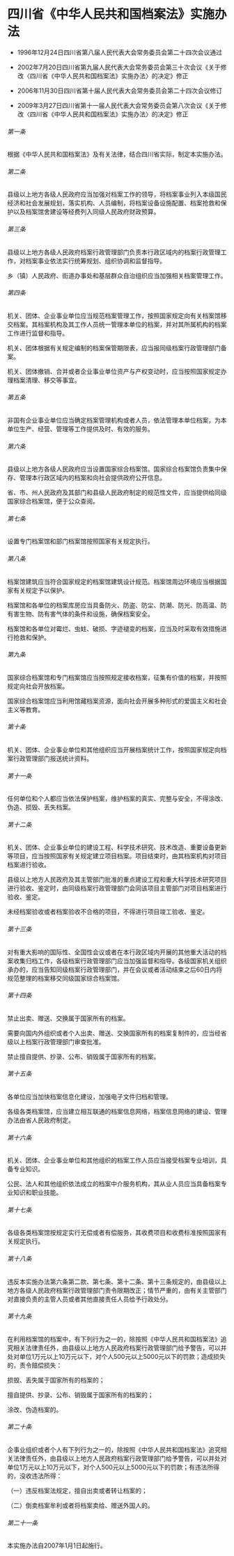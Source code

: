 # 四川省《中华人民共和国档案法》实施办法

- 1996年12月24日四川省第八届人民代表大会常务委员会第二十四次会议通过

- 2002年7月20日四川省第九届人民代表大会常务委员会第三十次会议《关于修改〈四川省《中华人民共和国档案法》实施办法〉的决定》修正

- 2006年11月30日四川省第十届人民代表大会常务委员会第二十四次会议修订

- 2009年3月27日四川省第十一届人民代表大会常务委员会第八次会议《关于修改〈四川省《中华人民共和国档案法》实施办法〉的决定》修正

<!-- INFO END -->

###### 第一条

根据《中华人民共和国档案法》及有关法律，结合四川省实际，制定本实施办法。

###### 第二条

县级以上地方各级人民政府应当加强对档案工作的领导，将档案事业列入本级国民经济和社会发展规划，落实机构、人员编制，将档案设备设施配置、档案抢救和保护以及档案馆舍建设等经费列入同级人民政府财政预算。

###### 第三条

县级以上地方各级人民政府档案行政管理部门负责本行政区域内的档案行政管理工作，对档案事业依法实行统筹规划、组织协调和监督指导。

乡（镇）人民政府、街道办事处和基层群众自治组织应当加强相关档案管理工作。

###### 第四条

机关、团体、企业事业单位应当规范档案管理工作，按照国家规定向有关档案馆移交档案。其档案机构及其工作人员统一管理本单位的档案，并对其所属机构的档案工作进行监督和指导。

机关、团体根据有关规定编制的档案保管期限表，应当报同级档案行政管理部门备案。

机关、团体撤销、合并或者企业事业单位资产与产权变动时，应当按照国家规定办理档案清理、移交等事宜。

###### 第五条

非国有企业事业单位应当确定档案管理机构或者人员，依法管理本单位档案，为本单位生产、经营、管理等工作提供及时、有效的服务。

###### 第六条

县级以上地方各级人民政府应当设置国家综合档案馆。国家综合档案馆负责集中保存、管理本行政区域内的档案和向社会提供政府公开信息。

省、市、州人民政府及其部门和县级人民政府制定的规范性文件，应当提供给同级国家综合档案馆，便于公众查阅。

###### 第七条

设置专门档案馆和部门档案馆按照国家有关规定执行。

###### 第八条

档案馆建筑应当符合国家规定的档案馆建筑设计规范。档案馆周边环境应当根据国家有关规定予以保护。

档案馆和各单位的档案库房应当具备防火、防盗、防尘、防潮、防光、防高温、防有害生物、防有害气体的条件和设施，确保档案安全。

档案馆和各单位对霉烂、虫蛀、破损、字迹褪变的档案，应当及时采取有效措施进行抢救和保护。

###### 第九条

国家综合档案馆和专门档案馆应当按照规定接收档案，征集有价值的档案，并按照规定向社会开放档案。

国家综合档案馆应当利用馆藏档案资源，面向社会开展多种形式的爱国主义和社会主义等教育。

###### 第十条

机关、团体、企业事业单位和其他组织应当开展档案统计工作，按照国家规定向档案行政管理部门报送统计资料。

###### 第十一条

任何单位和个人都应当依法保护档案，维护档案的真实、完整与安全，不得涂改、伪造、损毁、丢失档案。

###### 第十二条

机关、团体、企业事业单位的建设工程、科学技术研究、技术改造、重要设备更新等项目，应当按照国家有关规定建立项目档案。项目结束时，由其档案机构对项目档案进行验收。

县级以上地方人民政府及其主管部门批准的重点建设工程和重大科学技术研究项目进行验收、鉴定时，由同级档案行政管理部门会同该项目主管部门对项目档案进行验收、鉴定。

未经档案验收或者档案验收不合格的项目，不得进行项目竣工验收、鉴定。

###### 第十三条

对有重大影响的国际性、全国性会议或者在本行政区域内开展的其他重大活动的档案收集归档工作，各级档案行政管理部门应当加强监督和指导。各级国家机关组织承办的，应当告知同级档案行政管理部门，并在会议或者活动结束之后60日内将规范整理的档案移交同级国家综合档案馆。

###### 第十四条

禁止出卖、赠送、交换属于国家所有的档案。

需要向国内外组织或者个人出卖、赠送、交换国家所有的档案复制件的，应当经省级以上档案行政管理部门审查批准。

禁止擅自提供、抄录、公布、销毁属于国家所有的档案。

###### 第十五条

各单位应当加快档案信息化建设，加强电子文件归档和管理。

各级各类档案馆，应当建立相互联通的档案信息网络，档案信息网络的建设、管理办法由省人民政府制定。

###### 第十六条

机关、团体、企业事业单位和其他组织的档案工作人员应当接受档案专业培训，具备专业知识。

公民、法人和其他组织依法成立的档案中介服务机构，其从业人员应当具备档案专业知识和职业技能。

###### 第十七条

各级各类档案馆按规定实行无偿或者有偿服务，其收费项目和收费标准按照国家有关规定执行。

###### 第十八条

违反本实施办法第六条第二款、第七条、第十二条、第十三条规定的，由县级以上地方各级人民政府档案行政管理部门责令限期改正；情节严重的，由有关主管部门对直接负责的主管人员或者其他直接责任人员给予行政处分。

###### 第十九条

在利用档案馆的档案中，有下列行为之一的，除按照《中华人民共和国档案法》追究相关法律责任外，由县级以上地方人民政府档案行政管理部门给予警告，可以并处对单位1万元以上10万元以下，对个人500元以上5000元以下的罚款；造成损失的，责令赔偿损失：

损毁、丢失属于国家所有的档案的；

擅自提供、抄录、公布、销毁属于国家所有的档案的；

涂改、伪造档案的。

###### 第二十条

企事业组织或者个人有下列行为之一的，除按照《中华人民共和国档案法》追究相关法律责任外，由县级以上地方人民政府档案行政管理部门给予警告，可以并处对单位1万元以上10万元以下，对个人500元以上5000元以下的罚款；有违法所得的，没收违法所得：

（一）违反档案法规定，擅自出卖或者转让档案的；

（二）倒卖档案牟利或者将档案卖给、赠送外国人的。

###### 第二十一条

本实施办法自2007年1月1日起施行。
